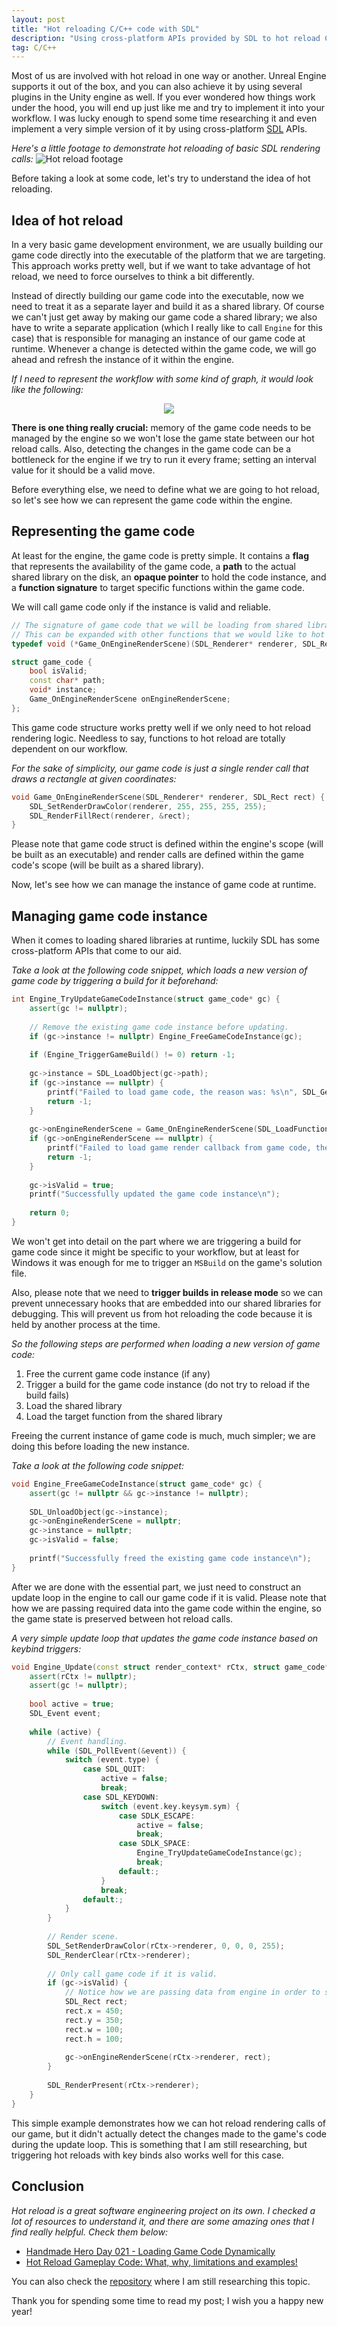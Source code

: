 ```yaml
---
layout: post
title: "Hot reloading C/C++ code with SDL"
description: "Using cross-platform APIs provided by SDL to hot reload C/C++ code."
tag: C/C++
---
```

Most of us are involved with hot reload in one way or another. Unreal Engine supports it out of the box, and you can also achieve it by using several plugins in the Unity engine as well. If you ever wondered how things work under the hood, you will end up just like me and try to implement it into your workflow. I was lucky enough to spend some time researching it and even implement a very simple version of it by using cross-platform [SDL](https://www.libsdl.org/) APIs.

_Here's a little footage to demonstrate hot reloading of basic SDL rendering calls:_
![Hot reload footage](https://github.com/iozsaygi/sdl-hot-reload/raw/main/Showcase/render-call-change.gif)

Before taking a look at some code, let's try to understand the idea of hot reloading.

## Idea of hot reload
In a very basic game development environment, we are usually building our game code directly into the executable of the platform that we are targeting. This approach works pretty well, but if we want to take advantage of hot reload, we need to force ourselves to think a bit differently.

Instead of directly building our game code into the executable, now we need to treat it as a separate layer and build it as a shared library. Of course we can't just get away by making our game code a shared library; we also have to write a separate application (which I really like to call `Engine` for this case) that is responsible for managing an instance of our game code at runtime. Whenever a change is detected within the game code, we will go ahead and refresh the instance of it within the engine.

_If I need to represent the workflow with some kind of graph, it would look like the following:_
<p align="center">
<img src="https://github.com/iozsaygi/iozsaygi.github.io/blob/main/assets/images/hot-reload-workflow.png?raw=true" />
</p>

**There is one thing really crucial:** memory of the game code needs to be managed by the engine so we won't lose the game state between our hot reload calls. Also, detecting the changes in the game code can be a bottleneck for the engine if we try to run it every frame; setting an interval value for it should be a valid move.

Before everything else, we need to define what we are going to hot reload, so let's see how we can represent the game code within the engine.

## Representing the game code
At least for the engine, the game code is pretty simple. It contains a **flag** that represents the availability of the game code, a **path** to the actual shared library on the disk, an **opaque pointer** to hold the code instance, and a **function signature** to target specific functions within the game code.

We will call game code only if the instance is valid and reliable.
```cpp
// The signature of game code that we will be loading from shared library and call within the engine's render loop.  
// This can be expanded with other functions that we would like to hot reload.  
typedef void (*Game_OnEngineRenderScene)(SDL_Renderer* renderer, SDL_Rect rect);

struct game_code {  
    bool isValid;  
    const char* path;  
    void* instance;  
    Game_OnEngineRenderScene onEngineRenderScene;  
};
```

This game code structure works pretty well if we only need to hot reload rendering logic. Needless to say, functions to hot reload are totally dependent on our workflow.

*For the sake of simplicity, our game code is just a single render call that draws a rectangle at given coordinates:*
```cpp
void Game_OnEngineRenderScene(SDL_Renderer* renderer, SDL_Rect rect) {  
    SDL_SetRenderDrawColor(renderer, 255, 255, 255, 255);  
    SDL_RenderFillRect(renderer, &rect);  
}
```

Please note that game code struct is defined within the engine's scope (will be built as an executable) and render calls are defined within the game code's scope (will be built as a shared library).

Now, let's see how we can manage the instance of game code at runtime.

## Managing game code instance
When it comes to loading shared libraries at runtime, luckily SDL has some cross-platform APIs that come to our aid.

_Take a look at the following code snippet, which loads a new version of game code by triggering a build for it beforehand:_
```cpp
int Engine_TryUpdateGameCodeInstance(struct game_code* gc) {  
    assert(gc != nullptr);  
  
    // Remove the existing game code instance before updating.  
    if (gc->instance != nullptr) Engine_FreeGameCodeInstance(gc);  
  
    if (Engine_TriggerGameBuild() != 0) return -1;  
  
    gc->instance = SDL_LoadObject(gc->path);  
    if (gc->instance == nullptr) {  
        printf("Failed to load game code, the reason was: %s\n", SDL_GetError());  
        return -1;  
    }  
  
    gc->onEngineRenderScene = Game_OnEngineRenderScene(SDL_LoadFunction(gc->instance, "Game_OnEngineRenderScene"));  
    if (gc->onEngineRenderScene == nullptr) {  
        printf("Failed to load game render callback from game code, the reason was: %s\n", SDL_GetError());  
        return -1;  
    }  
  
    gc->isValid = true;  
    printf("Successfully updated the game code instance\n");  
  
    return 0;  
}
```

We won't get into detail on the part where we are triggering a build for game code since it might be specific to your workflow, but at least for Windows it was enough for me to trigger an `MSBuild` on the game's solution file.

Also, please note that we need to **trigger builds in release mode** so we can prevent unnecessary hooks that are embedded into our shared libraries for debugging. This will prevent us from hot reloading the code because it is held by another process at the time.

*So the following steps are performed when loading a new version of game code:*
1. Free the current game code instance (if any)
2. Trigger a build for the game code instance (do not try to reload if the build fails)
3. Load the shared library
4. Load the target function from the shared library

Freeing the current instance of game code is much, much simpler; we are doing this before loading the new instance.

_Take a look at the following code snippet:_
```cpp
void Engine_FreeGameCodeInstance(struct game_code* gc) {  
    assert(gc != nullptr && gc->instance != nullptr);  
  
    SDL_UnloadObject(gc->instance);  
    gc->onEngineRenderScene = nullptr;  
    gc->instance = nullptr;  
    gc->isValid = false;  
  
    printf("Successfully freed the existing game code instance\n");  
}
```

After we are done with the essential part, we just need to construct an update loop in the engine to call our game code if it is valid. Please note that how we are passing required data into the game code within the engine, so the game state is preserved between hot reload calls.

_A very simple update loop that updates the game code instance based on keybind triggers:_
```cpp
void Engine_Update(const struct render_context* rCtx, struct game_code* gc) {  
    assert(rCtx != nullptr);  
    assert(gc != nullptr);  
  
    bool active = true;  
    SDL_Event event;  
  
    while (active) {  
        // Event handling.  
        while (SDL_PollEvent(&event)) {  
            switch (event.type) {  
                case SDL_QUIT:  
                    active = false;  
                    break;  
                case SDL_KEYDOWN:  
                    switch (event.key.keysym.sym) {  
                        case SDLK_ESCAPE:  
                            active = false;  
                            break;  
                        case SDLK_SPACE:  
                            Engine_TryUpdateGameCodeInstance(gc);  
                            break;  
                        default:;  
                    }  
                    break;  
                default:;  
            }  
        }  
  
        // Render scene.  
        SDL_SetRenderDrawColor(rCtx->renderer, 0, 0, 0, 255);  
        SDL_RenderClear(rCtx->renderer);  
  
        // Only call game code if it is valid.  
        if (gc->isValid) {  
            // Notice how we are passing data from engine in order to save game state between hot reloads.  
            SDL_Rect rect;  
            rect.x = 450;  
            rect.y = 350;  
            rect.w = 100;  
            rect.h = 100;  
  
            gc->onEngineRenderScene(rCtx->renderer, rect);  
        }  
  
        SDL_RenderPresent(rCtx->renderer);  
    }  
}
```

This simple example demonstrates how we can hot reload rendering calls of our game, but it didn't actually detect the changes made to the game's code during the update loop. This is something that I am still researching, but triggering hot reloads with key binds also works well for this case.

## Conclusion
_Hot reload is a great software engineering project on its own. I checked a lot of resources to understand it, and there are some amazing ones that I find really helpful. Check them below:_
- [Handmade Hero Day 021 - Loading Game Code Dynamically](https://www.youtube.com/watch?v=WMSBRk5WG58)
- [Hot Reload Gameplay Code: What, why, limitations and examples!](https://zylinski.se/posts/hot-reload-gameplay-code/)

You can also check the [repository](https://github.com/iozsaygi/sdl-hot-reload) where I am still researching this topic.

Thank you for spending some time to read my post; I wish you a happy new year!